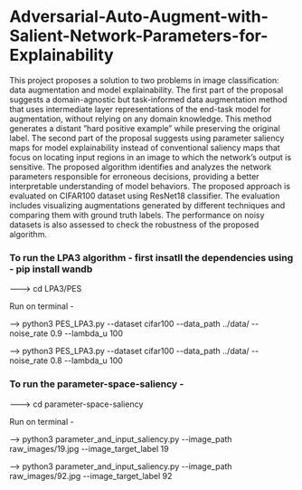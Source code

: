 # Adversarial-Auto-Augment-with-Salient-Network-Parameters-for-Explainability
This project proposes a solution to two problems in image classification: data augmentation and model explainability. The first part of the proposal suggests a domain-agnostic but task-informed data augmentation method that uses intermediate layer representations of the end-task model for augmentation, without relying on any domain knowledge. This method generates a distant ”hard positive example” while preserving the original label. The second part of the proposal suggests using parameter saliency maps for model explainability instead of conventional saliency maps that focus on locating input regions in an image to which the network’s output is sensitive. The proposed algorithm identifies and analyzes the network parameters responsible for erroneous decisions, providing a better interpretable understanding of model behaviors. The proposed approach is evaluated on CIFAR100 dataset using ResNet18 classifier. The evaluation includes visualizing augmentations generated by different techniques and comparing them with ground truth labels. The performance on noisy datasets is also assessed to check the robustness of the proposed algorithm.

### To run the LPA3 algorithm - first insatll the dependencies using - pip install wandb
---> cd LPA3/PES

Run on terminal - 

--> python3 PES_LPA3.py --dataset cifar100 --data_path ../data/  --noise_rate 0.9 --lambda_u 100

--> python3 PES_LPA3.py --dataset cifar100 --data_path ../data/  --noise_rate 0.8 --lambda_u 100

### To run the parameter-space-saliency -

---> cd parameter-space-saliency

Run on terminal - 

--> python3 parameter_and_input_saliency.py --image_path raw_images/19.jpg --image_target_label 19

--> python3 parameter_and_input_saliency.py --image_path raw_images/92.jpg --image_target_label 92
